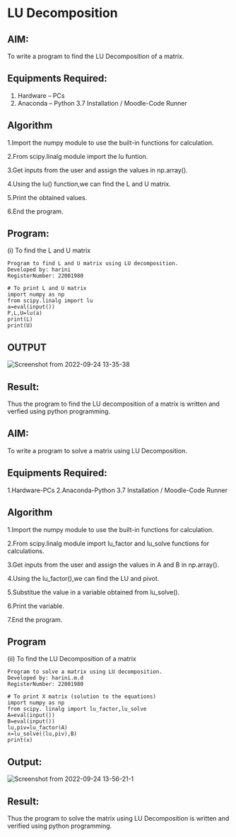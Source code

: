 # LU Decomposition 

## AIM:
To write a program to find the LU Decomposition of a matrix.

## Equipments Required:
1. Hardware – PCs
2. Anaconda – Python 3.7 Installation / Moodle-Code Runner

## Algorithm
1.Import the numpy module to use the built-in functions for calculation.

2.From scipy.linalg module import the lu funtion.

3.Get inputs from the user and assign the values in np.array().

4.Using the lu() function,we can find the L and U matrix.

5.Print the obtained values.

6.End the program.

## Program:
(i) To find the L and U matrix
```
Program to find L and U matrix using LU decomposition.
Developed by: harini
RegisterNumber: 22001980 

# To print L and U matrix
import numpy as np
from scipy.linalg import lu
a=eval(input()) 
P,L,U=lu(a) 
print(L)
print(U)

```
##  OUTPUT
![Screenshot from 2022-09-24 13-35-38](https://user-images.githubusercontent.com/113497680/192087625-46068974-7953-4d4a-b93e-0f99cb106113.png)

## Result:
Thus the program to find the LU decomposition of a matrix is written and verfied using python programming.

## AIM:
To write a program to solve a matrix using LU Decomposition.

## Equipments Required:
1.Hardware-PCs
2.Anaconda-Python 3.7 Installation / Moodle-Code Runner

## Algorithm
1.Import the numpy module to use the built-in functions for calculation.

2.From scipy.linalg module import lu_factor and lu_solve functions for calculations.

3.Get inputs from the user and assign the values in A and B in np.array().

4.Using the lu_factor(),we can find the LU and pivot.

5.Substitue the value in a variable obtained from lu_solve().

6.Print the variable.

7.End the program.

## Program
(ii) To find the LU Decomposition of a matrix
```
Program to solve a matrix using LU decomposition.
Developed by: harini.m.d
RegisterNumber: 22001980

# To print X matrix (solution to the equations)
import numpy as np
from scipy. linalg import lu_factor,lu_solve
A=eval(input())
B=eval(input())
lu,piv=lu_factor(A)
x=lu_solve((lu,piv),B)
print(x)

```

## Output:
![Screenshot from 2022-09-24 13-56-21-1](https://user-images.githubusercontent.com/113497680/192088423-7036ad07-00dc-40e0-9af2-ad84a8f32448.png)

## Result:
Thus the program to solve the matrix using LU Decomposition is written and verified using python programming.
